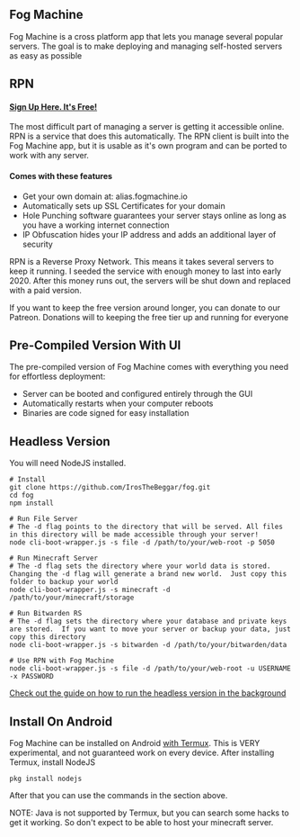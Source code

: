 ## Fog Machine

Fog Machine is a cross platform app that lets you manage several popular servers.  The goal is to make deploying and managing self-hosted servers as easy as possible

## RPN

#### [Sign Up Here. It's Free!](https://fogmachine.io/sign-up.html)

The most difficult part of managing a server is getting it accessible online.  RPN is a service that does this automatically.  The RPN client is built into the Fog Machine app, but it is usable as it's own program and can be ported to work with any server.

#### Comes with these features

* Get your own domain at: alias.fogmachine.io
* Automatically sets up SSL Certificates for your domain
* Hole Punching software guarantees your server stays online as long as you have a working internet connection
* IP Obfuscation hides your IP address and adds an additional layer of security

RPN is a Reverse Proxy Network.  This means it takes several servers to keep it running.  I seeded the service with enough money to last into early 2020.  After this money runs out, the servers will be shut down and replaced with a paid version.

If you want to keep the free version around longer, you can donate to our Patreon.  Donations will to keeping the free tier up and running for everyone

## Pre-Compiled Version With UI

The pre-compiled version of Fog Machine comes with everything you need for effortless deployment:
* Server can be booted and configured entirely through the GUI
* Automatically restarts when your computer reboots
* Binaries are code signed for easy installation

## Headless Version

You will need NodeJS installed.

```shell
# Install
git clone https://github.com/IrosTheBeggar/fog.git
cd fog
npm install

# Run File Server
# The -d flag points to the directory that will be served. All files in this directory will be made accessible through your server!
node cli-boot-wrapper.js -s file -d /path/to/your/web-root -p 5050

# Run Minecraft Server
# The -d flag sets the directory where your world data is stored. Changing the -d flag will generate a brand new world.  Just copy this folder to backup your world
node cli-boot-wrapper.js -s minecraft -d /path/to/your/minecraft/storage

# Run Bitwarden RS
# The -d flag sets the directory where your database and private keys are stored.  If you want to move your server or backup your data, just copy this directory
node cli-boot-wrapper.js -s bitwarden -d /path/to/your/bitwarden/data

# Use RPN with Fog Machine
node cli-boot-wrapper.js -s file -d /path/to/your/web-root -u USERNAME -x PASSWORD
```

[Check out the guide on how to run the headless version in the background](run-forever.md)

## Install On Android

Fog Machine can be installed on Android [with Termux](https://termux.com/).  This is VERY experimental, and not guaranteed work on every device.  After installing Termux, install NodeJS

```shell
pkg install nodejs
```

After that you can use the commands in the section above.

NOTE: Java is not supported by Termux, but you can search some hacks to get it working.  So don't expect to be able to host your minecraft server.